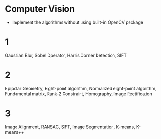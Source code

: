 # Computer Vision
- Implement the algorithms without using built-in OpenCV package
# 1 
Gaussian Blur, Sobel Operator, Harris Corner Detection, SIFT

# 2
Epipolar Geometry, Eight-point algorithm, Normalized eight-point algorithm, Fundamental matrix, Rank-2 Constraint, 
Homography, Image Rectification

# 3
Image Alignment, RANSAC, SIFT, Image Segmentation, K-means, K-means++
